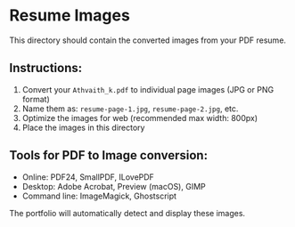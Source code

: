 # Resume Images

This directory should contain the converted images from your PDF resume.

## Instructions:
1. Convert your `Athvaith_k.pdf` to individual page images (JPG or PNG format)
2. Name them as: `resume-page-1.jpg`, `resume-page-2.jpg`, etc.
3. Optimize the images for web (recommended max width: 800px)
4. Place the images in this directory

## Tools for PDF to Image conversion:
- Online: PDF24, SmallPDF, ILovePDF
- Desktop: Adobe Acrobat, Preview (macOS), GIMP
- Command line: ImageMagick, Ghostscript

The portfolio will automatically detect and display these images.
